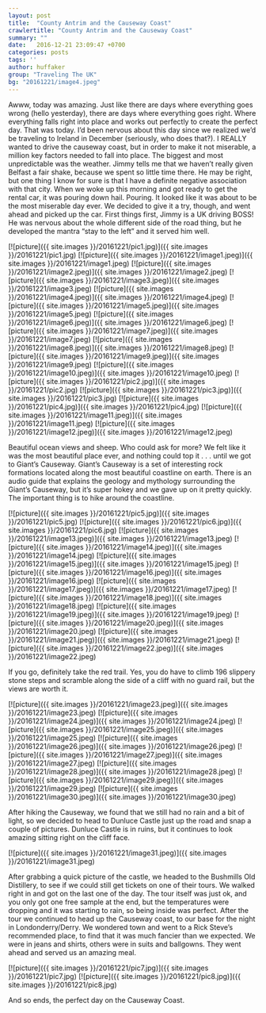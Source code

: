 ```yaml
---
layout: post
title:  "County Antrim and the Causeway Coast"
crawlertitle: "County Antrim and the Causeway Coast"
summary: ""
date:   2016-12-21 23:09:47 +0700
categories: posts
tags: ''
author: huffaker
group: "Traveling The UK"
bg: "20161221/image4.jpeg"
---
```


Awww, today was amazing. Just like there are days where everything goes wrong (hello yesterday), there are days where everything goes right. Where everything falls right into place and works out perfectly to create the perfect day. That was today.
I’d been nervous about this day since we realized we’d be traveling to Ireland in December (seriously, who does that?). I REALLY wanted to drive the causeway coast, but in order to make it not miserable, a million key factors needed to fall into place. The biggest and most unpredictable was the weather.
Jimmy tells me that we haven’t really given Belfast a fair shake, because we spent so little time there. He may be right, but one thing I know for sure is that I have a definite negative association with that city. When we woke up this morning and got ready to get the rental car, it was pouring down hail. Pouring. It looked like it was about to be the most miserable day ever. 
We decided to give it a try, though, and went ahead and picked up the car. First things first, Jimmy is a UK driving BOSS! He was nervous about the whole different side of the road thing, but he developed the mantra “stay to the left” and it served him well. 

[![picture]({{ site.images }}/20161221/pic1.jpg)]({{ site.images }}/20161221/pic1.jpg)
[![picture]({{ site.images }}/20161221/image1.jpeg)]({{ site.images }}/20161221/image1.jpeg)
[![picture]({{ site.images }}/20161221/image2.jpeg)]({{ site.images }}/20161221/image2.jpeg)
[![picture]({{ site.images }}/20161221/image3.jpeg)]({{ site.images }}/20161221/image3.jpeg)
[![picture]({{ site.images }}/20161221/image4.jpeg)]({{ site.images }}/20161221/image4.jpeg)
[![picture]({{ site.images }}/20161221/image5.jpeg)]({{ site.images }}/20161221/image5.jpeg)
[![picture]({{ site.images }}/20161221/image6.jpeg)]({{ site.images }}/20161221/image6.jpeg)
[![picture]({{ site.images }}/20161221/image7.jpeg)]({{ site.images }}/20161221/image7.jpeg)
[![picture]({{ site.images }}/20161221/image8.jpeg)]({{ site.images }}/20161221/image8.jpeg)
[![picture]({{ site.images }}/20161221/image9.jpeg)]({{ site.images }}/20161221/image9.jpeg)
[![picture]({{ site.images }}/20161221/image10.jpeg)]({{ site.images }}/20161221/image10.jpeg)
[![picture]({{ site.images }}/20161221/pic2.jpg)]({{ site.images }}/20161221/pic2.jpg)
[![picture]({{ site.images }}/20161221/pic3.jpg)]({{ site.images }}/20161221/pic3.jpg)
[![picture]({{ site.images }}/20161221/pic4.jpg)]({{ site.images }}/20161221/pic4.jpg)
[![picture]({{ site.images }}/20161221/image11.jpeg)]({{ site.images }}/20161221/image11.jpeg)
[![picture]({{ site.images }}/20161221/image12.jpeg)]({{ site.images }}/20161221/image12.jpeg) 
 
Beautiful ocean views and sheep. Who could ask for more? We felt like it was the most beautiful place ever, and nothing could top it . . . until we got to Giant’s Causeway. 
Giant’s Causeway is a set of interesting rock formations located along the most beautiful coastline on earth. There is an audio guide that explains the geology and mythology surrounding the Giant’s Causeway, but it’s super hokey and we gave up on it pretty quickly. The important thing is to hike around the coastline. 
 
[![picture]({{ site.images }}/20161221/pic5.jpg)]({{ site.images }}/20161221/pic5.jpg)
[![picture]({{ site.images }}/20161221/pic6.jpg)]({{ site.images }}/20161221/pic6.jpg)
[![picture]({{ site.images }}/20161221/image13.jpeg)]({{ site.images }}/20161221/image13.jpeg) 
[![picture]({{ site.images }}/20161221/image14.jpeg)]({{ site.images }}/20161221/image14.jpeg) 
 [![picture]({{ site.images }}/20161221/image15.jpeg)]({{ site.images }}/20161221/image15.jpeg) 
 [![picture]({{ site.images }}/20161221/image16.jpeg)]({{ site.images }}/20161221/image16.jpeg) 
 [![picture]({{ site.images }}/20161221/image17.jpeg)]({{ site.images }}/20161221/image17.jpeg) 
 [![picture]({{ site.images }}/20161221/image18.jpeg)]({{ site.images }}/20161221/image18.jpeg) 
 [![picture]({{ site.images }}/20161221/image19.jpeg)]({{ site.images }}/20161221/image19.jpeg) 
 [![picture]({{ site.images }}/20161221/image20.jpeg)]({{ site.images }}/20161221/image20.jpeg) 
 [![picture]({{ site.images }}/20161221/image21.jpeg)]({{ site.images }}/20161221/image21.jpeg) 
 [![picture]({{ site.images }}/20161221/image22.jpeg)]({{ site.images }}/20161221/image22.jpeg) 

If you go, definitely take the red trail. Yes, you do have to climb 196 slippery stone steps and scramble along the side of a cliff with no guard rail, but the views are worth it. 

[![picture]({{ site.images }}/20161221/image23.jpeg)]({{ site.images }}/20161221/image23.jpeg)
[![picture]({{ site.images }}/20161221/image24.jpeg)]({{ site.images }}/20161221/image24.jpeg)
[![picture]({{ site.images }}/20161221/image25.jpeg)]({{ site.images }}/20161221/image25.jpeg)
[![picture]({{ site.images }}/20161221/image26.jpeg)]({{ site.images }}/20161221/image26.jpeg)
[![picture]({{ site.images }}/20161221/image27.jpeg)]({{ site.images }}/20161221/image27.jpeg)
[![picture]({{ site.images }}/20161221/image28.jpeg)]({{ site.images }}/20161221/image28.jpeg)
[![picture]({{ site.images }}/20161221/image29.jpeg)]({{ site.images }}/20161221/image29.jpeg)
[![picture]({{ site.images }}/20161221/image30.jpeg)]({{ site.images }}/20161221/image30.jpeg) 
 
After hiking the Causeway, we found that we still had no rain and a bit of light, so we decided to head to Dunluce Castle just up the road and snap a couple of pictures. Dunluce Castle is in ruins, but it continues to look amazing sitting right on the cliff face. 
 
[![picture]({{ site.images }}/20161221/image31.jpeg)]({{ site.images }}/20161221/image31.jpeg) 

After grabbing a quick picture of the castle, we headed to the Bushmills Old Distillery, to see if we could still get tickets on one of their tours. We walked right in and got on the last one of the day. The tour itself was just ok, and you only got one free sample at the end, but the temperatures were dropping and it was starting to rain, so being inside was perfect.
After the tour we continued to head up the Causeway coast, to our base for the night in Londonderry/Derry. We wondered town and went to a Rick Steve’s recommended place, to find that it was much fancier than we expected. We were in jeans and shirts, others were in suits and ballgowns. They went ahead and served us an amazing meal.

[![picture]({{ site.images }}/20161221/pic7.jpg)]({{ site.images }}/20161221/pic7.jpg)
[![picture]({{ site.images }}/20161221/pic8.jpg)]({{ site.images }}/20161221/pic8.jpg)

And so ends, the perfect day on the Causeway Coast. 